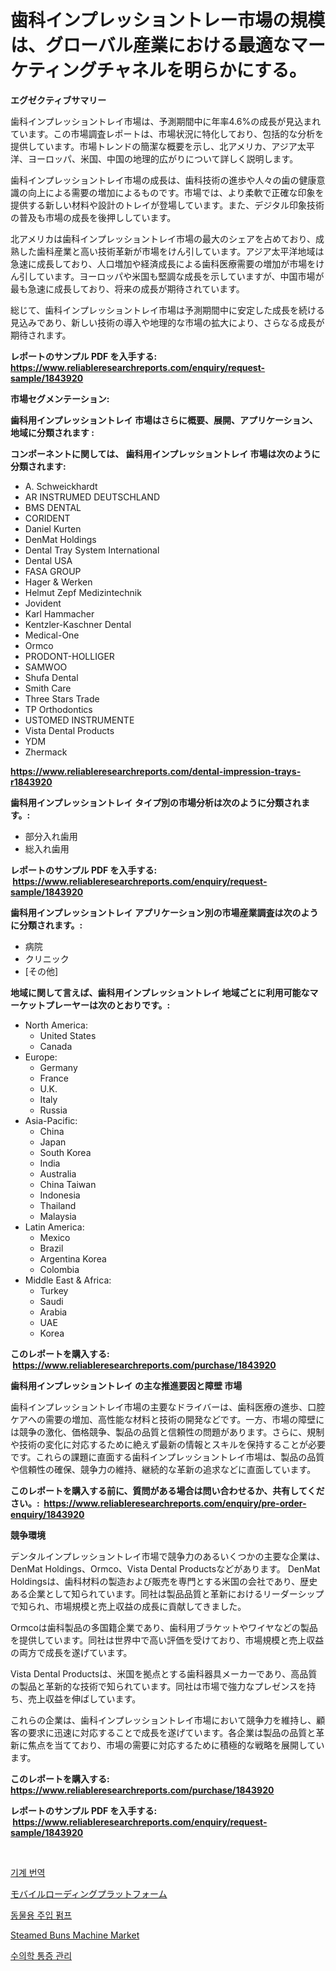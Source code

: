 <p><h1>歯科インプレッショントレー市場の規模は、グローバル産業における最適なマーケティングチャネルを明らかにする。</h1></p><p><strong>エグゼクティブサマリー</strong></p>
<p><p>歯科インプレッショントレイ市場は、予測期間中に年率4.6%の成長が見込まれています。この市場調査レポートは、市場状況に特化しており、包括的な分析を提供しています。市場トレンドの簡潔な概要を示し、北アメリカ、アジア太平洋、ヨーロッパ、米国、中国の地理的広がりについて詳しく説明します。</p><p>歯科インプレッショントレイ市場の成長は、歯科技術の進歩や人々の歯の健康意識の向上による需要の増加によるものです。市場では、より柔軟で正確な印象を提供する新しい材料や設計のトレイが登場しています。また、デジタル印象技術の普及も市場の成長を後押ししています。</p><p>北アメリカは歯科インプレッショントレイ市場の最大のシェアを占めており、成熟した歯科産業と高い技術革新が市場をけん引しています。アジア太平洋地域は急速に成長しており、人口増加や経済成長による歯科医療需要の増加が市場をけん引しています。ヨーロッパや米国も堅調な成長を示していますが、中国市場が最も急速に成長しており、将来の成長が期待されています。</p><p>総じて、歯科インプレッショントレイ市場は予測期間中に安定した成長を続ける見込みであり、新しい技術の導入や地理的な市場の拡大により、さらなる成長が期待されます。</p></p>
<p><strong>レポートのサンプル PDF を入手する: <a href="https://www.reliableresearchreports.com/enquiry/request-sample/1843920">https://www.reliableresearchreports.com/enquiry/request-sample/1843920</a></strong></p>
<p><strong>市場セグメンテーション:</strong></p>
<p><strong> 歯科用インプレッショントレイ 市場はさらに概要、展開、アプリケーション、地域に分類されます :</strong></p>
<p><strong>コンポーネントに関しては、 歯科用インプレッショントレイ 市場は次のように分類されます: &nbsp;</strong></p>
<p><ul><li>A. Schweickhardt</li><li>AR INSTRUMED DEUTSCHLAND</li><li>BMS DENTAL</li><li>CORIDENT</li><li>Daniel Kurten</li><li>DenMat Holdings</li><li>Dental Tray System International</li><li>Dental USA</li><li>FASA GROUP</li><li>Hager & Werken</li><li>Helmut Zepf Medizintechnik</li><li>Jovident</li><li>Karl Hammacher</li><li>Kentzler-Kaschner Dental</li><li>Medical-One</li><li>Ormco</li><li>PRODONT-HOLLIGER</li><li>SAMWOO</li><li>Shufa Dental</li><li>Smith Care</li><li>Three Stars Trade</li><li>TP Orthodontics</li><li>USTOMED INSTRUMENTE</li><li>Vista Dental Products</li><li>YDM</li><li>Zhermack</li></ul></p>
<p><strong><a href="https://www.reliableresearchreports.com/dental-impression-trays-r1843920">https://www.reliableresearchreports.com/dental-impression-trays-r1843920</a></strong></p>
<p><strong> 歯科用インプレッショントレイ タイプ別の市場分析は次のように分類されます。:</strong></p>
<p><ul><li>部分入れ歯用</li><li>総入れ歯用</li></ul></p>
<p><strong>レポートのサンプル PDF を入手する: &nbsp;<a href="https://www.reliableresearchreports.com/enquiry/request-sample/1843920">https://www.reliableresearchreports.com/enquiry/request-sample/1843920</a></strong></p>
<p><strong> 歯科用インプレッショントレイ アプリケーション別の市場産業調査は次のように分類されます。:</strong></p>
<p><ul><li>病院</li><li>クリニック</li><li>[その他]</li></ul></p>
<p><strong>地域に関して言えば、歯科用インプレッショントレイ 地域ごとに利用可能なマーケットプレーヤーは次のとおりです。:</strong></p>
<p><ul>
    <li>
        North America:
        <ul>
            <li>United States</li>
            <li>Canada</li>
        </ul>
    </li>
    <li>
        Europe:
        <ul>
            <li>Germany</li>
            <li>France</li>
            <li>U.K.</li>
            <li>Italy</li>
            <li>Russia</li>
        </ul>
    </li>
    <li>
        Asia-Pacific:
        <ul>
            <li>China</li>
            <li>Japan</li>
            <li>South Korea</li>
            <li>India</li>
            <li>Australia</li>
            <li>China Taiwan</li>
            <li>Indonesia</li>
            <li>Thailand</li>
            <li>Malaysia</li>
        </ul>
    </li>
    <li>
        Latin America:
        <ul>
            <li>Mexico</li>
            <li>Brazil</li>
            <li>Argentina Korea</li>
            <li>Colombia</li>
        </ul>
    </li>
    <li>
        Middle East & Africa:
        <ul>
            <li>Turkey</li>
            <li>Saudi</li>
            <li>Arabia</li>
            <li>UAE</li>
            <li>Korea</li>
        </ul>
    </li>
    </ul></p>
<p><strong>このレポートを購入する: &nbsp;<a href="https://www.reliableresearchreports.com/purchase/1843920">https://www.reliableresearchreports.com/purchase/1843920</a></strong></p>
<p><strong>歯科用インプレッショントレイ の主な推進要因と障壁 市場</strong></p>
<p><p>歯科インプレッショントレイ市場の主要なドライバーは、歯科医療の進歩、口腔ケアへの需要の増加、高性能な材料と技術の開発などです。一方、市場の障壁には競争の激化、価格競争、製品の品質と信頼性の問題があります。さらに、規制や技術の変化に対応するために絶えず最新の情報とスキルを保持することが必要です。これらの課題に直面する歯科インプレッショントレイ市場は、製品の品質や信頼性の確保、競争力の維持、継続的な革新の追求などに直面しています。</p></p>
<p><strong>このレポートを購入する前に、質問がある場合は問い合わせるか、共有してください。:&nbsp; <a href="https://www.reliableresearchreports.com/enquiry/pre-order-enquiry/1843920">https://www.reliableresearchreports.com/enquiry/pre-order-enquiry/1843920</a></strong></p>
<p><strong>競争環境</strong></p>
<p><p>デンタルインプレッショントレイ市場で競争力のあるいくつかの主要な企業は、DenMat Holdings、Ormco、Vista Dental Productsなどがあります。 DenMat Holdingsは、歯科材料の製造および販売を専門とする米国の会社であり、歴史ある企業として知られています。同社は製品品質と革新におけるリーダーシップで知られ、市場規模と売上収益の成長に貢献してきました。</p><p>Ormcoは歯科製品の多国籍企業であり、歯科用ブラケットやワイヤなどの製品を提供しています。同社は世界中で高い評価を受けており、市場規模と売上収益の両方で成長を遂げています。</p><p>Vista Dental Productsは、米国を拠点とする歯科器具メーカーであり、高品質の製品と革新的な技術で知られています。同社は市場で強力なプレゼンスを持ち、売上収益を伸ばしています。</p><p>これらの企業は、歯科インプレッショントレイ市場において競争力を維持し、顧客の要求に迅速に対応することで成長を遂げています。各企業は製品の品質と革新に焦点を当てており、市場の需要に対応するために積極的な戦略を展開しています。</p></p>
<p><strong>このレポートを購入する: &nbsp; <a href="https://www.reliableresearchreports.com/purchase/1843920">https://www.reliableresearchreports.com/purchase/1843920</a></strong></p>
<p><strong>レポートのサンプル PDF を入手する: &nbsp;<a href="https://www.reliableresearchreports.com/enquiry/request-sample/1843920">https://www.reliableresearchreports.com/enquiry/request-sample/1843920</a></strong><strong></strong></p>
<p>&nbsp;</p>
<p><p><a href="https://medium.com/@bustersipes981/%EA%B8%B0%EA%B3%84-%EB%B2%88%EC%97%AD-%EC%8B%9C%EC%9E%A5-2031%EB%85%84%EA%B9%8C%EC%A7%80%EC%9D%98-%EB%8F%99%ED%96%A5-%EC%98%88%EC%B8%A1-%EB%B0%8F-%EA%B2%BD%EC%9F%81-%EB%B6%84%EC%84%9D-8fd7e2ad0afc">기계 번역</a></p><p><a href="https://medium.com/@jackparker654/%E3%83%A2%E3%83%90%E3%82%A4%E3%83%AB%E3%83%AD%E3%83%BC%E3%83%87%E3%82%A3%E3%83%B3%E3%82%B0%E3%83%97%E3%83%A9%E3%83%83%E3%83%88%E3%83%95%E3%82%A9%E3%83%BC%E3%83%A0%E5%B8%82%E5%A0%B4%E3%81%AF-%E5%B8%82%E5%A0%B4%E3%82%B7%E3%82%A7%E3%82%A2-%E3%82%B5%E3%82%A4%E3%82%BA-2031%E5%B9%B4%E3%81%BE%E3%81%A7%E3%81%AE%E4%BA%88%E6%B8%AC%E3%81%AB%E7%84%A6%E7%82%B9%E3%82%92%E5%BD%93%E3%81%A6%E3%81%A6%E3%81%84%E3%81%BE%E3%81%99-38fc56ba3af2">モバイルローディングプラットフォーム</a></p><p><a href="https://github.com/Maeennan456456/Market-Research-Report-List-1/blob/main/222398320741.md">동물용 주입 펌프</a></p><p><a href="https://github.com/kathiaseamanalvaradovlprc2h/Market-Research-Report-List-1/blob/main/steamed-buns-machine-market.md">Steamed Buns Machine Market</a></p><p><a href="https://github.com/royErdmtyan906778/Market-Research-Report-List-1/blob/main/460102720742.md">수의학 통증 관리</a></p></p>